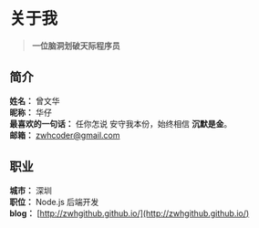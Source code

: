 # 关于我

> **一位脑洞划破天际程序员**

## 简介

**姓名：** 曾文华 <br/>
**昵称：** 华仔<br/>
**最喜欢的一句话：** 任你怎说 安守我本份，始终相信 **沉默是金**。<br/>
**邮箱：** <zwhcoder@gmail.com>

## 职业

**城市：** 深圳<br/>
**职位：** Node.js 后端开发<br/>
**blog：** [http://zwhgithub.github.io/](http://zwhgithub.github.io/)
